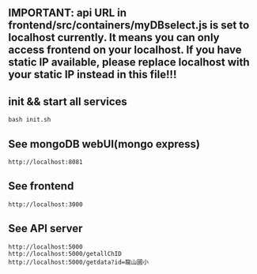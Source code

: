 ## IMPORTANT: api URL in frontend/src/containers/myDBselect.js is set to localhost currently. It means you can only access frontend on your localhost. If you have static IP available, please replace localhost with your static IP instead in this file!!!

## init && start all services
```bash init.sh``` 

## See mongoDB webUI(mongo express)
```http://localhost:8081``` 

## See frontend
```http://localhost:3000```

## See API server
```
http://localhost:5000
http://localhost:5000/getallChID
http://localhost:5000/getdata?id=龍山國小
```

